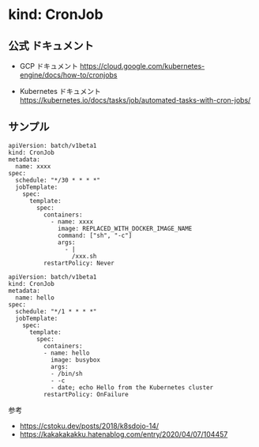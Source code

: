 # kind: CronJob

## 公式 ドキュメント

+ GCP ドキュメント
https://cloud.google.com/kubernetes-engine/docs/how-to/cronjobs

+ Kubernetes ドキュメント
https://kubernetes.io/docs/tasks/job/automated-tasks-with-cron-jobs/

## サンプル

```
apiVersion: batch/v1beta1
kind: CronJob
metadata:
  name: xxxx
spec:
  schedule: "*/30 * * * *"
  jobTemplate:
    spec:
      template:
        spec:
          containers:
            - name: xxxx
              image: REPLACED_WITH_DOCKER_IMAGE_NAME
              command: ["sh", "-c"]
              args:
                - |
                  /xxx.sh
          restartPolicy: Never
```
```
apiVersion: batch/v1beta1
kind: CronJob
metadata:
  name: hello
spec:
  schedule: "*/1 * * * *"
  jobTemplate:
    spec:
      template:
        spec:
          containers:
          - name: hello
            image: busybox
            args:
            - /bin/sh
            - -c
            - date; echo Hello from the Kubernetes cluster
          restartPolicy: OnFailure
```



参考

+ https://cstoku.dev/posts/2018/k8sdojo-14/
+ https://kakakakakku.hatenablog.com/entry/2020/04/07/104457
